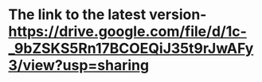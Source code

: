 # The link to the latest version- https://drive.google.com/file/d/1c-_9bZSKS5Rn17BCOEQiJ35t9rJwAFy3/view?usp=sharing
